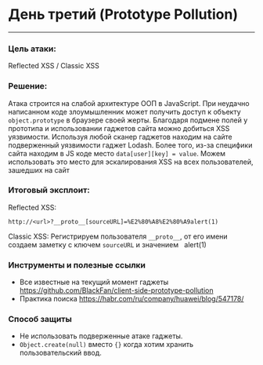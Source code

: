 # День третий (Prototype Pollution)
-- -
### Цель атаки: 
Reflected XSS / Classic XSS

### Решение:

Атака строится на слабой архитектуре ООП в JavaScript. При неудачно написанном коде злоумышленник может получить доступ
к объекту `object.prototype` в браузере своей жерты. Благодаря подмене полей у прототипа и использовании гаджетов сайта
можно добиться XSS уязвимости. Используя любой сканер гаджетов находим на сайте подверженный уязвимости гаджет Lodash.
Более того, из-за специфики сайта находим в JS коде место `data[user][key] = value`. Можем использовать это место для
эскалирования XSS на всех пользователей, зашедших на сайт

### Итоговый эксплоит:
Reflected XSS:
```
http://<url>?__proto__[sourceURL]=%E2%80%A8%E2%80%A9alert(1)
```

Classic XSS:
Регистрируем пользователя `__proto__`, от его имени создаем заметку с ключем `sourceURL` и значением   alert(1)


### Инструменты и полезные ссылки
- Все известные на текущий момент гаджеты https://github.com/BlackFan/client-side-prototype-pollution
- Практика поиска https://habr.com/ru/company/huawei/blog/547178/

### Способ защиты
- Не использовать подверженные атаке гаджеты.
- `Object.create(null)` вместо `{}` когда хотим хранить пользовательский ввод.
